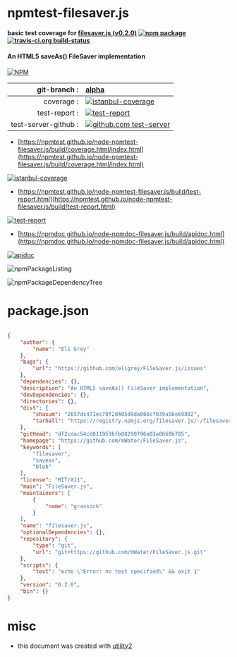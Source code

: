# npmtest-filesaver.js

#### basic test coverage for  [filesaver.js (v0.2.0)](https://github.com/mWater/FileSaver.js)  [![npm package](https://img.shields.io/npm/v/npmtest-filesaver.js.svg?style=flat-square)](https://www.npmjs.org/package/npmtest-filesaver.js) [![travis-ci.org build-status](https://api.travis-ci.org/npmtest/node-npmtest-filesaver.js.svg)](https://travis-ci.org/npmtest/node-npmtest-filesaver.js)

#### An HTML5 saveAs() FileSaver implementation

[![NPM](https://nodei.co/npm/filesaver.js.png?downloads=true&downloadRank=true&stars=true)](https://www.npmjs.com/package/filesaver.js)

| git-branch : | [alpha](https://github.com/npmtest/node-npmtest-filesaver.js/tree/alpha)|
|--:|:--|
| coverage : | [![istanbul-coverage](https://npmtest.github.io/node-npmtest-filesaver.js/build/coverage.badge.svg)](https://npmtest.github.io/node-npmtest-filesaver.js/build/coverage.html/index.html)|
| test-report : | [![test-report](https://npmtest.github.io/node-npmtest-filesaver.js/build/test-report.badge.svg)](https://npmtest.github.io/node-npmtest-filesaver.js/build/test-report.html)|
| test-server-github : | [![github.com test-server](https://npmtest.github.io/node-npmtest-filesaver.js/GitHub-Mark-32px.png)](https://npmtest.github.io/node-npmtest-filesaver.js/build/app/index.html) | | build-artifacts : | [![build-artifacts](https://npmtest.github.io/node-npmtest-filesaver.js/glyphicons_144_folder_open.png)](https://github.com/npmtest/node-npmtest-filesaver.js/tree/gh-pages/build)|

- [https://npmtest.github.io/node-npmtest-filesaver.js/build/coverage.html/index.html](https://npmtest.github.io/node-npmtest-filesaver.js/build/coverage.html/index.html)

[![istanbul-coverage](https://npmtest.github.io/node-npmtest-filesaver.js/build/screenCapture.buildCi.browser.%252Ftmp%252Fbuild%252Fcoverage.lib.html.png)](https://npmtest.github.io/node-npmtest-filesaver.js/build/coverage.html/index.html)

- [https://npmtest.github.io/node-npmtest-filesaver.js/build/test-report.html](https://npmtest.github.io/node-npmtest-filesaver.js/build/test-report.html)

[![test-report](https://npmtest.github.io/node-npmtest-filesaver.js/build/screenCapture.buildCi.browser.%252Ftmp%252Fbuild%252Ftest-report.html.png)](https://npmtest.github.io/node-npmtest-filesaver.js/build/test-report.html)

- [https://npmdoc.github.io/node-npmdoc-filesaver.js/build/apidoc.html](https://npmdoc.github.io/node-npmdoc-filesaver.js/build/apidoc.html)

[![apidoc](https://npmdoc.github.io/node-npmdoc-filesaver.js/build/screenCapture.buildCi.browser.%252Ftmp%252Fbuild%252Fapidoc.html.png)](https://npmdoc.github.io/node-npmdoc-filesaver.js/build/apidoc.html)

![npmPackageListing](https://npmtest.github.io/node-npmtest-filesaver.js/build/screenCapture.npmPackageListing.svg)

![npmPackageDependencyTree](https://npmtest.github.io/node-npmtest-filesaver.js/build/screenCapture.npmPackageDependencyTree.svg)



# package.json

```json

{
    "author": {
        "name": "Eli Grey"
    },
    "bugs": {
        "url": "https://github.com/eligrey/FileSaver.js/issues"
    },
    "dependencies": {},
    "description": "An HTML5 saveAs() FileSaver implementation",
    "devDependencies": {},
    "directories": {},
    "dist": {
        "shasum": "2657dc471ec78f2d405d9da066cf039a5be69802",
        "tarball": "https://registry.npmjs.org/filesaver.js/-/filesaver.js-0.2.0.tgz"
    },
    "gitHead": "df2cdac54cd0119536fb08290796a03a8660b785",
    "homepage": "https://github.com/mWater/FileSaver.js",
    "keywords": [
        "filesaver",
        "saveas",
        "blob"
    ],
    "license": "MIT/X11",
    "main": "FileSaver.js",
    "maintainers": [
        {
            "name": "grassick"
        }
    ],
    "name": "filesaver.js",
    "optionalDependencies": {},
    "repository": {
        "type": "git",
        "url": "git+https://github.com/mWater/FileSaver.js.git"
    },
    "scripts": {
        "test": "echo \"Error: no test specified\" && exit 1"
    },
    "version": "0.2.0",
    "bin": {}
}
```



# misc
- this document was created with [utility2](https://github.com/kaizhu256/node-utility2)
